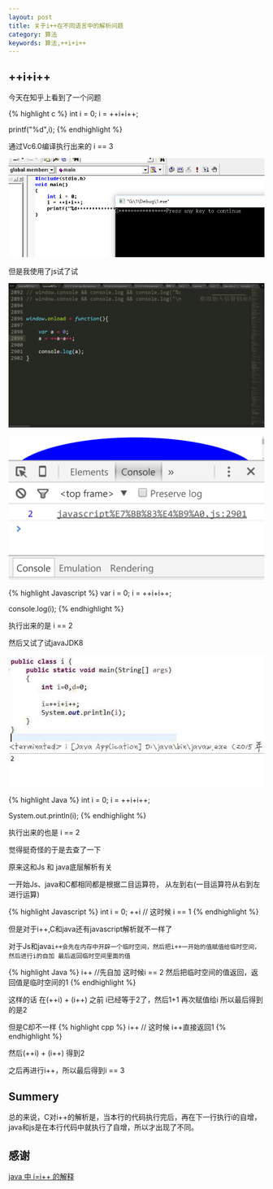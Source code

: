 ```yaml
---
layout: post
title: 关于i++在不同语言中的解析问题
category: 算法
keywords: 算法,++i+i++
---
```


## ++i+i++

今天在知乎上看到了一个问题

{% highlight c %}
int i = 0;
i = ++i+i++;

printf("%d",i);
{% endhighlight %}

通过Vc6.0编译执行出来的 i == 3

![shootpic](/assets/img/++i+i++C.png)

但是我使用了js试了试

![shootpic](/assets/img/++i+i++javascript.png)

![shootpic](/assets/img/++i+i++javascript2.png)

{% highlight Javascript %}
var i = 0;
i = ++i+i++;

console.log(i);
{% endhighlight %}

执行出来的是 i == 2

然后又试了试javaJDK8

![shootpic](/assets/img/++i+i++java.jpg)

{% highlight Java %}
int i = 0;
i = ++i+i++;

System.out.println(i);
{% endhighlight %}

执行出来的也是 i == 2

觉得挺奇怪的于是去查了一下

原来这和Js 和 java底层解析有关

一开始Js、java和C都相同都是根据二目运算符，
从左到右(一目运算符从右到左进行运算)

{% highlight Javascript %}
int i = 0;
++i // 这时候 i == 1
{% endhighlight %}

但是对于i++,C和java还有javascript解析就不一样了

对于Js和java`i++会先在内存中开辟一个临时空间，然后把i++一开始的值赋值给临时空间，然后进行i的自加 最后返回临时空间里面的值`

{% highlight Java %}
i++ //先自加 这时候i == 2 然后把临时空间的值返回，返回值是临时空间的1
{% endhighlight %}

这样的话 在(++i) + (i++) 之前 i已经等于2了，然后1+1 再次赋值给i
所以最后得到的是2

但是C却不一样
{% highlight cpp %}
i++ // 这时候 i++直接返回1
{% endhighlight %}

然后(++i) + (i++) 得到2

之后再进行i++，所以最后得到i == 3

## Summery

总的来说，C对i++的解析是，当本行的代码执行完后，再在下一行执行i的自增，java和js是在本行代码中就执行了自增，所以才出现了不同。

## 感谢

[java 中 i=i++ 的解释](http://blog.sina.com.cn/s/blog_5d53923e0101bz8p.html)